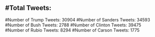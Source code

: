 #Total Tweets:  
---
#Number of Trump Tweets: 30904
#Number of Sanders Tweets: 34593
#Number of Bush Tweets: 2788
#Number of Clinton Tweets: 39475
#Number of Rubio Tweets: 8294
#Number of Carson Tweets: 1775